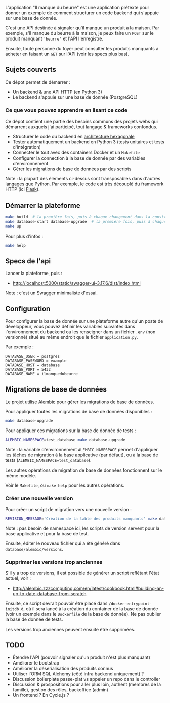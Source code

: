 L'application "Il manque du beurre" est une application prétexte pour donner un exemple de comment structurer un code backend qui s'appuie sur une base de donnée.

C'est une API destinée à signaler qu'il manque un produit à la maison. Par exemple, s'il manque du beurre à la maison, je peux faire un `POST` sur le produit manquant `'beurre'` et l'API l'enregistre.

Ensuite, toute personne du foyer peut consulter les produits manquants à acheter en faisant un `GET` sur l'API (voir les specs plus bas).

## Sujets couverts

Ce dépot permet de démarrer :

- Un backend & une API HTTP (en Python 3)
- Le backend s'appuie sur une base de donnée (PostgreSQL)

### Ce que vous pouvez apprendre en lisant ce code

Ce dépot contient une partie des besoins communs des projets webs qui démarrent auxquels j'ai participé, tout langage & frameworks confondus.

- Structurer le code du backend en [architecture hexagonale][archi-hexa]
- Tester automatiquement un backend en Python 3 (tests unitaires et tests d'intégration)
- Connecter le tout avec des containers Docker et un `Makefile`
- Configurer la connection à la base de donnée par des variables d'environnement
- Gérer les migrations de base de données par des scripts

Note : la plupart des éléments ci-dessus sont transposables dans d'autres langages que Python. Par exemple, le code est très découplé du framework HTTP (ici [Flask][flask]).

[archi-hexa]: https://blog.octo.com/architecture-hexagonale-trois-principes-et-un-exemple-dimplementation/
[flask]: http://flask.pocoo.org/


## Démarrer la plateforme

```bash
make build  # la première fois, puis à chaque changement dans la construction de l'image docker
make database-start database-upgrade  # la première fois, puis à chaque nouvelle version de la base de donnée
make up
```

Pour plus d'infos :

```bash
make help
```

## Specs de l'api

Lancer la plateforme, puis :

- <http://localhost:5000/static/swagger-ui-3.17.6/dist/index.html>

Note : c'est un Swagger minimaliste d'essai.

## Configuration

Pour configurer la base de donnée sur une plateforme autre qu'un poste de développeur, vous pouvez définir les variables suivantes dans l'environnement du backend ou les renseigner dans un fichier `.env` (non versionné) situé au même endroit que le fichier `application.py`.

Par exemple :

```dotenv
DATABASE_USER = postgres
DATABASE_PASSWORD = example
DATABASE_HOST = database
DATABASE_PORT = 5432
DATABASE_NAME = ilmanquedubeurre
```

## Migrations de base de données

Le projet utilise [Alembic][alembic] pour gérer les migrations de base de données.

Pour appliquer toutes les migrations de base de données disponibles :

```bash
make database-upgrade
```

Pour appliquer ces migrations sur la base de donnée de tests :

```bash
ALEMBIC_NAMESPACE=test_database make database-upgrade
```

Note : la variable d'environnement `ALEMBIC_NAMESPACE` permet d'appliquer les tâches de migration à la base applicative (par défaut), ou à la base de tests (`ALEMBIC_NAMESPACE=test_database`).

Les autres opérations de migration de base de données fonctionnent sur le même modèle.

Voir le `Makefile`, ou `make help` pour les autres opérations.

[alembic]: http://alembic.zzzcomputing.com

### Créer une nouvelle version

Pour créer un script de migration vers une nouvelle version :

```bash
REVISION_MESSAGE='Création de la table des produits manquants' make database-revision
```

Note : pas besoin de namespace ici, les scripts de version servent pour la base applicative et pour la base de test.

Ensuite, éditer le nouveau fichier qui a été généré dans `database/alembic/versions`.

### Supprimer les versions trop anciennes

S'il y a trop de versions, il est possible de générer un script reflétant l'état actuel, voir :

- http://alembic.zzzcomputing.com/en/latest/cookbook.html#building-an-up-to-date-database-from-scratch

Ensuite, ce script devrait pouvoir être placé dans `/docker-entrypoint-initdb.d`, où il sera lancé à la création du container de la base de donnée (voir un exemple dans le `Dockerfile` de la base de donnée). Ne pas oublier la base de donnée de tests.

Les versions trop anciennes peuvent ensuite être supprimées.

## TODO

- Étendre l'API (pouvoir signaler qu'un produit n'est plus manquant)
- Améliorer le bootstrap
- Améliorer la déserialisation des produits connus
- Utiliser l'ORM SQL Alchemy (côté infra backend uniquement) ?
- Discussion boilerplate passe-plat vs appeler un repo dans le controller
- Discussion & prospositions pour aller plus loin, authent (membres de la famille), gestion des rôles, backoffice (admin)
- Un frontend ? En Cycle.js ?
